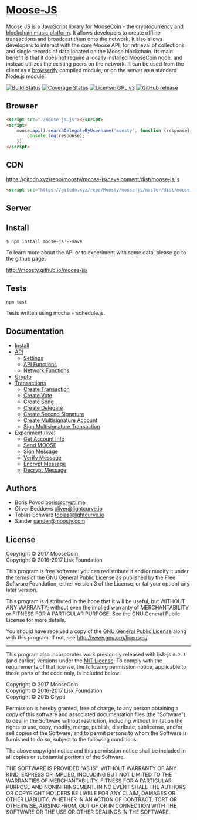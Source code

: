 # <a href="http://moosty.github.io/moose-js/">Moose-JS</a>

Moose JS is a JavaScript library for [MooseCoin - the cryptocurrency and blockchain music platform](https://github.com/Moosty/moosecoin). It allows developers to create offline transactions and broadcast them onto the network. It also allows developers to interact with the core Moose API, for retrieval of collections and single records of data located on the Moose blockchain. Its main benefit is that it does not require a locally installed MooseCoin node, and instead utilizes the existing peers on the network. It can be used from the client as a [browserify](http://browserify.org/) compiled module, or on the server as a standard Node.js module.

[![Build Status](https://travis-ci.org/Moosty/moose-js.svg?branch=master)](https://travis-ci.org/Moosty/moose-js)
[![Coverage Status](https://coveralls.io/repos/github/Moosty/moose-js/badge.svg?branch=master)](https://coveralls.io/github/Moosty/moose-js?branch=master)
[![License: GPL v3](https://img.shields.io/badge/License-GPL%20v3-blue.svg)](http://www.gnu.org/licenses/gpl-3.0)
[![GitHub release](https://img.shields.io/badge/version-0.0.1-blue.svg)](#)

## Browser

```html
<script src="./moose-js.js"></script>
<script>
	moose.api().searchDelegateByUsername('moosty', function (response) {
		console.log(response);
	});
</script>
```

## CDN

https://gitcdn.xyz/repo/moosty/moose-js/development/dist/moose-js.js<br/>
```html
<script src="https://gitcdn.xyz/repo/Moosty/moose-js/master/dist/moose-js.js"></script>
```

## Server

## Install
```
$ npm install moose-js --save
```

To learn more about the API or to experiment with some data, please go to the github page:

http://moosty.github.io/moose-js/

## Tests

```
npm test
```

Tests written using mocha + schedule.js.

## Documentation

- [Install](http://moosty.github.io/moose-js/index.html)
- [API](http://moosty.github.io/moose-js/example/api.html)
	- [Settings](http://moosty.github.io/moose-js/example/api.html#settings)
	- [API Functions](http://moosty.github.io/moose-js/example/api.html#api_functions)
	- [Network Functions](http://moosty.github.io/moose-js/example/api.html#network_functions)
- [Crypto](http://moosty.github.io/moose-js/example/api.html#crypto)
- [Transactions](http://moosty.github.io/moose-js/example/api.html#transactions)
	- [Create Transaction](http://moosty.github.io/moose-js/example/api.html#functions_createTransaction)
	- [Create Vote](http://moosty.github.io/moose-js/example/api.html#functions_createVote)
	- [Create Song](http://moosty.github.io/moose-js/example/api.html#functions_createSong)
	- [Create Delegate](http://moosty.github.io/moose-js/example/api.html#functions_createDelegate)
	- [Create Second Signature](http://moosty.github.io/moose-js/example/api.html#functions_createSignature)
	- [Create Multisignature Account](http://moosty.github.io/moose-js/example/api.html#functions_createMultisignature)
	- [Sign Multisignature Transaction](http://moosty.github.io/moose-js/example/api.html#functions_signMultisignature)
- [Experiment (live)](http://moosty.github.io/moose-js/example/experiment.html)
	- [Get Account Info](http://moosty.github.io/moose-js/example/experiment.html#get_account)
	- [Send MOOSE](http://moosty.github.io/moose-js/example/experiment.html#send_moose)
	- [Sign Message](http://moosty.github.io/moose-js/example/experiment.html#sign)
	- [Verify Message](http://moosty.github.io/moose-js/example/experiment.html#verify)
	- [Encrypt Message](http://moosty.github.io/moose-js/example/experiment.html#encrypt)
	- [Decrypt Message](http://moosty.github.io/moose-js/example/experiment.html#decrypt)

## Authors

- Boris Povod <boris@crypti.me>
- Oliver Beddows <oliver@lightcurve.io>
- Tobias Schwarz <tobias@lightcurve.io>
- Sander <sander@moosty.com>

## License

Copyright © 2017 MooseCoin  
Copyright © 2016-2017 Lisk Foundation

This program is free software: you can redistribute it and/or modify it under the terms of the GNU General Public License as published by the Free Software Foundation, either version 3 of the License, or (at your option) any later version.

This program is distributed in the hope that it will be useful, but WITHOUT ANY WARRANTY; without even the implied warranty of MERCHANTABILITY or FITNESS FOR A PARTICULAR PURPOSE. See the GNU General Public License for more details.

You should have received a copy of the [GNU General Public License](https://github.com/moosty/moose-js/tree/master/LICENSE) along with this program.  If not, see <http://www.gnu.org/licenses/>.

***

This program also incorporates work previously released with lisk-js `0.2.3` (and earlier) versions under the [MIT License](https://opensource.org/licenses/MIT). To comply with the requirements of that license, the following permission notice, applicable to those parts of the code only, is included below:

Copyright © 2017 MooseCoin  
Copyright © 2016-2017 Lisk Foundation  
Copyright © 2015 Crypti

Permission is hereby granted, free of charge, to any person obtaining a copy of this software and associated documentation files (the "Software"), to deal in the Software without restriction, including without limitation the rights to use, copy, modify, merge, publish, distribute, sublicense, and/or sell copies of the Software, and to permit persons to whom the Software is furnished to do so, subject to the following conditions:

The above copyright notice and this permission notice shall be included in all copies or substantial portions of the Software.

THE SOFTWARE IS PROVIDED "AS IS", WITHOUT WARRANTY OF ANY KIND, EXPRESS OR IMPLIED, INCLUDING BUT NOT LIMITED TO THE WARRANTIES OF MERCHANTABILITY, FITNESS FOR A PARTICULAR PURPOSE AND NONINFRINGEMENT. IN NO EVENT SHALL THE AUTHORS OR COPYRIGHT HOLDERS BE LIABLE FOR ANY CLAIM, DAMAGES OR OTHER LIABILITY, WHETHER IN AN ACTION OF CONTRACT, TORT OR OTHERWISE, ARISING FROM, OUT OF OR IN CONNECTION WITH THE SOFTWARE OR THE USE OR OTHER DEALINGS IN THE SOFTWARE.
